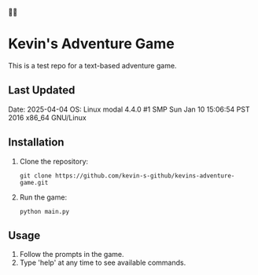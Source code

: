 🌈🌈
# Kevin's Adventure Game

This is a test repo for a text-based adventure game.

## Last Updated
Date: 2025-04-04
OS: Linux modal 4.4.0 #1 SMP Sun Jan 10 15:06:54 PST 2016 x86_64 GNU/Linux

## Installation

1. Clone the repository:
   ```
   git clone https://github.com/kevin-s-github/kevins-adventure-game.git
   ```

2. Run the game:
   ```
   python main.py
   ```

## Usage

1. Follow the prompts in the game.
2. Type 'help' at any time to see available commands.
